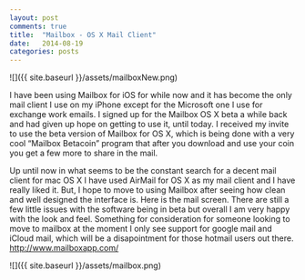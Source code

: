 ```yaml
---
layout: post
comments: true
title:  "Mailbox - OS X Mail Client"
date:   2014-08-19
categories: posts
---
```



![]({{ site.baseurl }}/assets/mailboxNew.png)



I have been using Mailbox for iOS for while now and it has become the only mail client I use on my iPhone except for the Microsoft one I use for exchange work emails. I signed up for the Mailbox OS X beta a while back and had given up hope on getting to use it, until today. I received my invite to use the beta version of Mailbox for OS X, which is being done with a very cool “Mailbox Betacoin” program that after you download and use your coin you get a few more to share in the mail.

Up until now in what seems to be the constant search for a decent mail client for mac OS X I have used AirMail for OS X as my mail client and I have really liked it. But, I hope to move to using Mailbox after seeing how clean and well designed the interface is. Here is the mail screen. There are still a few little issues with the software being in beta but overall I am very happy with the look and feel. Something for consideration for someone looking to move to mailbox at the moment I only see support for google mail and iCloud mail, which will be a disapointment for those hotmail users out there.
http://www.mailboxapp.com/


![]({{ site.baseurl }}/assets/mailbox.png)
